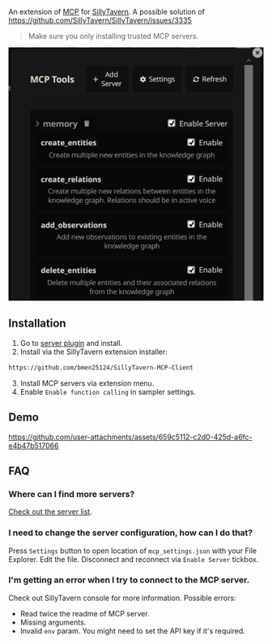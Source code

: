 An extension of [MCP](https://modelcontextprotocol.io/introduction) for [SillyTavern](https://docs.sillytavern.app/). A possible solution of https://github.com/SillyTavern/SillyTavern/issues/3335


> Make sure you only installing trusted MCP servers.

![manage tools](images/manage_tools.png)

## Installation

1. Go to [server plugin](https://github.com/bmen25124/SillyTavern-MCP-Server) and install.
2. Install via the SillyTavern extension installer:

```txt
https://github.com/bmen25124/SillyTavern-MCP-Client
```
3. Install MCP servers via extension menu.
4. Enable `Enable function calling` in sampler settings.

## Demo

https://github.com/user-attachments/assets/659c5112-c2d0-425d-a6fc-e4b47b517066



## FAQ

### Where can I find more servers?
[Check out the server list](https://github.com/punkpeye/awesome-mcp-servers).

### I need to change the server configuration, how can I do that?
Press `Settings` button to open location of `mcp_settings.json` with your File Explorer. Edit the file. Disconnect and reconnect via `Enable Server` tickbox.

### I'm getting an error when I try to connect to the MCP server.
Check out SillyTavern console for more information. Possible errors:
- Read twice the readme of MCP server.
- Missing arguments.
- Invalid `env` param. You might need to set the API key if it's required.
